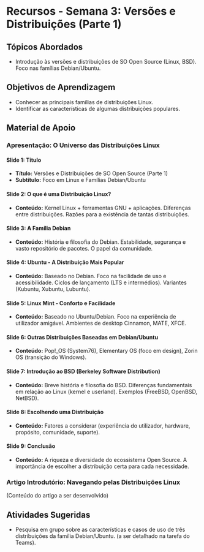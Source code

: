 # Recursos - Semana 3: Versões e Distribuições (Parte 1)

## Tópicos Abordados
*   Introdução às versões e distribuições de SO Open Source (Linux, BSD). Foco nas famílias Debian/Ubuntu.

## Objetivos de Aprendizagem
*   Conhecer as principais famílias de distribuições Linux.
*   Identificar as características de algumas distribuições populares.

## Material de Apoio

### Apresentação: O Universo das Distribuições Linux

#### Slide 1: Título
*   **Título:** Versões e Distribuições de SO Open Source (Parte 1)
*   **Subtítulo:** Foco em Linux e Famílias Debian/Ubuntu

#### Slide 2: O que é uma Distribuição Linux?
*   **Conteúdo:** Kernel Linux + ferramentas GNU + aplicações. Diferenças entre distribuições. Razões para a existência de tantas distribuições.

#### Slide 3: A Família Debian
*   **Conteúdo:** História e filosofia do Debian. Estabilidade, segurança e vasto repositório de pacotes. O papel da comunidade.

#### Slide 4: Ubuntu - A Distribuição Mais Popular
*   **Conteúdo:** Baseado no Debian. Foco na facilidade de uso e acessibilidade. Ciclos de lançamento (LTS e intermédios). Variantes (Kubuntu, Xubuntu, Lubuntu).

#### Slide 5: Linux Mint - Conforto e Facilidade
*   **Conteúdo:** Baseado no Ubuntu/Debian. Foco na experiência de utilizador amigável. Ambientes de desktop Cinnamon, MATE, XFCE.

#### Slide 6: Outras Distribuições Baseadas em Debian/Ubuntu
*   **Conteúdo:** Pop!_OS (System76), Elementary OS (foco em design), Zorin OS (transição do Windows).

#### Slide 7: Introdução ao BSD (Berkeley Software Distribution)
*   **Conteúdo:** Breve história e filosofia do BSD. Diferenças fundamentais em relação ao Linux (kernel e userland). Exemplos (FreeBSD, OpenBSD, NetBSD).

#### Slide 8: Escolhendo uma Distribuição
*   **Conteúdo:** Fatores a considerar (experiência do utilizador, hardware, propósito, comunidade, suporte).

#### Slide 9: Conclusão
*   **Conteúdo:** A riqueza e diversidade do ecossistema Open Source. A importância de escolher a distribuição certa para cada necessidade.

### Artigo Introdutório: Navegando pelas Distribuições Linux

(Conteúdo do artigo a ser desenvolvido)

## Atividades Sugeridas
*   Pesquisa em grupo sobre as características e casos de uso de três distribuições da família Debian/Ubuntu. (a ser detalhado na tarefa do Teams).

